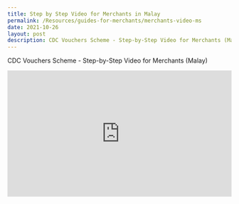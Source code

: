 ```yaml
---
title: Step by Step Video for Merchants in Malay
permalink: /Resources/guides-for-merchants/merchants-video-ms
date: 2021-10-26
layout: post
description: CDC Vouchers Scheme - Step-by-Step Video for Merchants (Malay)
---
```

CDC Vouchers Scheme - Step-by-Step Video for Merchants (Malay)

<style>
 .youtubecontainer {
    position: relative;
    width: 100%;
    height: 0;
    padding-bottom: 56.25%;
}
.youtubevideo {
    position: absolute;
    top: 0;
    left: 0;
    width: 100%;
    height: 100%;
}
</style>

<div class="youtubecontainer">
	<iframe class="youtubevideo" src="https://www.youtube.com/embed/JRXJgFCowaA" title="YouTube video player" frameborder="0" allow="accelerometer; autoplay; clipboard-write; encrypted-media; gyroscope; picture-in-picture" allowfullscreen></iframe>
</div>
